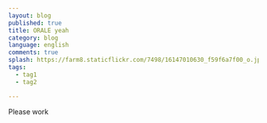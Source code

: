 ```yaml
---
layout: blog
published: true
title: ORALE yeah
category: blog
language: english
comments: true
splash: https://farm8.staticflickr.com/7498/16147010630_f59f6a7f00_o.jpg
tags: 
  - tag1
  - tag2

---
```


Please work